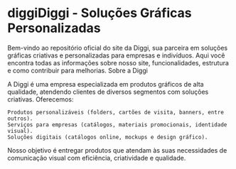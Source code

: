 # diggiDiggi - Soluções Gráficas Personalizadas

Bem-vindo ao repositório oficial do site da Diggi, sua parceira em soluções gráficas criativas e personalizadas para empresas e indivíduos. Aqui você encontra todas as informações sobre nosso site, funcionalidades, estrutura e como contribuir para melhorias.
Sobre a Diggi

A Diggi é uma empresa especializada em produtos gráficos de alta qualidade, atendendo clientes de diversos segmentos com soluções criativas. Oferecemos:

    Produtos personalizáveis (folders, cartões de visita, banners, entre outros).
    Serviços para empresas (catálogos, materiais promocionais, identidade visual).
    Soluções digitais (catálogos online, mockups e design gráfico).

Nosso objetivo é entregar produtos que atendam às suas necessidades de comunicação visual com eficiência, criatividade e qualidade.
